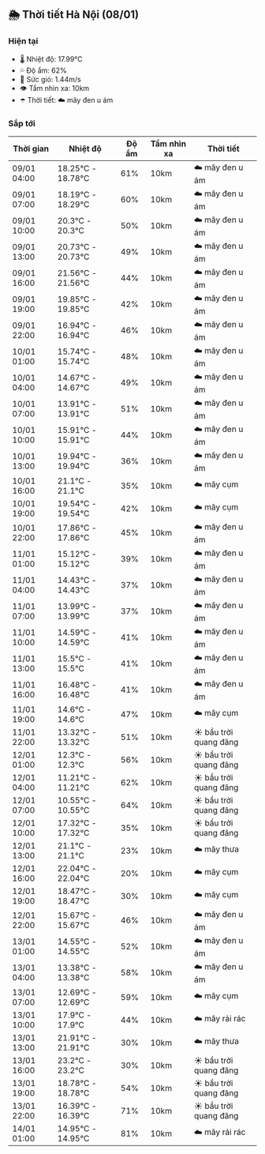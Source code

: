 ## 🌦️ Thời tiết Hà Nội (08/01)

### Hiện tại

- 🌡️ Nhiệt độ: 17.99℃
- 💦 Độ ẩm: 62%
- 💨 Sức gió: 1.44m/s
- 👁️ Tầm nhìn xa: 10km
- ☂️ Thời tiết: ☁️ mây đen u ám

### Sắp tới

| Thời gian | Nhiệt độ | Độ ẩm | Tầm nhìn xa | Thời tiết |
| --- | --- | --- | --- | --- |
| 09/01 04:00 | 18.25℃ - 18.78℃ | 61% | 10km | ☁️ mây đen u ám |
| 09/01 07:00 | 18.19℃ - 18.29℃ | 60% | 10km | ☁️ mây đen u ám |
| 09/01 10:00 | 20.3℃ - 20.3℃ | 50% | 10km | ☁️ mây đen u ám |
| 09/01 13:00 | 20.73℃ - 20.73℃ | 49% | 10km | ☁️ mây đen u ám |
| 09/01 16:00 | 21.56℃ - 21.56℃ | 44% | 10km | ☁️ mây đen u ám |
| 09/01 19:00 | 19.85℃ - 19.85℃ | 42% | 10km | ☁️ mây đen u ám |
| 09/01 22:00 | 16.94℃ - 16.94℃ | 46% | 10km | ☁️ mây đen u ám |
| 10/01 01:00 | 15.74℃ - 15.74℃ | 48% | 10km | ☁️ mây đen u ám |
| 10/01 04:00 | 14.67℃ - 14.67℃ | 49% | 10km | ☁️ mây đen u ám |
| 10/01 07:00 | 13.91℃ - 13.91℃ | 51% | 10km | ☁️ mây đen u ám |
| 10/01 10:00 | 15.91℃ - 15.91℃ | 44% | 10km | ☁️ mây đen u ám |
| 10/01 13:00 | 19.94℃ - 19.94℃ | 36% | 10km | ☁️ mây đen u ám |
| 10/01 16:00 | 21.1℃ - 21.1℃ | 35% | 10km | ☁️ mây cụm |
| 10/01 19:00 | 19.54℃ - 19.54℃ | 42% | 10km | ☁️ mây cụm |
| 10/01 22:00 | 17.86℃ - 17.86℃ | 45% | 10km | ☁️ mây đen u ám |
| 11/01 01:00 | 15.12℃ - 15.12℃ | 39% | 10km | ☁️ mây đen u ám |
| 11/01 04:00 | 14.43℃ - 14.43℃ | 37% | 10km | ☁️ mây đen u ám |
| 11/01 07:00 | 13.99℃ - 13.99℃ | 37% | 10km | ☁️ mây đen u ám |
| 11/01 10:00 | 14.59℃ - 14.59℃ | 41% | 10km | ☁️ mây đen u ám |
| 11/01 13:00 | 15.5℃ - 15.5℃ | 41% | 10km | ☁️ mây đen u ám |
| 11/01 16:00 | 16.48℃ - 16.48℃ | 41% | 10km | ☁️ mây đen u ám |
| 11/01 19:00 | 14.6℃ - 14.6℃ | 47% | 10km | ☁️ mây cụm |
| 11/01 22:00 | 13.32℃ - 13.32℃ | 51% | 10km | ☀️ bầu trời quang đãng |
| 12/01 01:00 | 12.3℃ - 12.3℃ | 56% | 10km | ☀️ bầu trời quang đãng |
| 12/01 04:00 | 11.21℃ - 11.21℃ | 62% | 10km | ☀️ bầu trời quang đãng |
| 12/01 07:00 | 10.55℃ - 10.55℃ | 64% | 10km | ☀️ bầu trời quang đãng |
| 12/01 10:00 | 17.32℃ - 17.32℃ | 35% | 10km | ☀️ bầu trời quang đãng |
| 12/01 13:00 | 21.1℃ - 21.1℃ | 23% | 10km | ☁️ mây thưa |
| 12/01 16:00 | 22.04℃ - 22.04℃ | 20% | 10km | ☁️ mây cụm |
| 12/01 19:00 | 18.47℃ - 18.47℃ | 30% | 10km | ☁️ mây cụm |
| 12/01 22:00 | 15.67℃ - 15.67℃ | 46% | 10km | ☁️ mây đen u ám |
| 13/01 01:00 | 14.55℃ - 14.55℃ | 52% | 10km | ☁️ mây đen u ám |
| 13/01 04:00 | 13.38℃ - 13.38℃ | 58% | 10km | ☁️ mây đen u ám |
| 13/01 07:00 | 12.69℃ - 12.69℃ | 59% | 10km | ☁️ mây cụm |
| 13/01 10:00 | 17.9℃ - 17.9℃ | 44% | 10km | ☁️ mây rải rác |
| 13/01 13:00 | 21.91℃ - 21.91℃ | 30% | 10km | ☁️ mây thưa |
| 13/01 16:00 | 23.2℃ - 23.2℃ | 30% | 10km | ☀️ bầu trời quang đãng |
| 13/01 19:00 | 18.78℃ - 18.78℃ | 54% | 10km | ☀️ bầu trời quang đãng |
| 13/01 22:00 | 16.39℃ - 16.39℃ | 71% | 10km | ☀️ bầu trời quang đãng |
| 14/01 01:00 | 14.95℃ - 14.95℃ | 81% | 10km | ☁️ mây rải rác |
